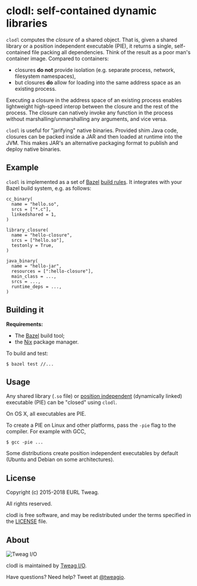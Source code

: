 # clodl: self-contained dynamic libraries

`clodl` computes the *closure* of a shared object. That is, given
a shared library or a position independent executable (PIE), it
returns a single, self-contained file packing all dependencies. Think
of the result as a poor man's container image. Compared to containers:

* closures **do not** provide isolation (e.g. separate process,
  network, filesystem namespaces),
* but closures **do** allow for loading into the same address space as
  an existing process.
  
Executing a closure in the address space of an existing process
enables lightweight high-speed interop between the closure and the
rest of the process. The closure can natively invoke any function in
the process without marshalling/unmarshalling any arguments, and vice
versa.

`clodl` is useful for "jarifying" native binaries. Provided shim Java
code, closures can be packed inside a JAR and then loaded at runtime
into the JVM. This makes JAR's an alternative packaging format to
publish and deploy native binaries.

## Example

`clodl` is implemented as a set
of [Bazel][bazel] [build rules][bazel-rules]. It integrates with your
Bazel build system, e.g. as follows:

```
cc_binary(
  name = "hello.so",
  srcs = ["*.c"],
  linkedshared = 1,
)

library_closure(
  name = "hello-closure",
  srcs = ["hello.so"],
  testonly = True,
)

java_binary(
  name = "hello-jar",
  resources = [":hello-closure"],
  main_class = ...,
  srcs = ...,
  runtime_deps = ...,
)
```

[bazel]: https://bazel.build
[bazel-rules]: https://docs.bazel.build/versions/master/skylark/rules.html

## Building it

**Requirements:**
* The [Bazel][bazel] build tool;
* the [Nix][nix] package manager.

To build and test:

```
$ bazel test //...
```

[nix]: https://nixos.org/nix

## Usage

Any shared library (`.so` file) or [position independent][wp-pic]
(dynamically linked) executable (PIE) can be "closed" using `clodl`.

On OS X, all executables are PIE.

To create a PIE on Linux and other platforms, pass the `-pie` flag to
the compiler. For example with GCC,

```
$ gcc -pie ...
```

Some distributions create position independent executables by default
(Ubuntu and Debian on some architectures).

[wp-pic]: https://en.wikipedia.org/wiki/Position-independent_code

## License

Copyright (c) 2015-2018 EURL Tweag.

All rights reserved.

clodl is free software, and may be redistributed under the terms
specified in the [LICENSE](LICENSE) file.

## About

![Tweag I/O](http://i.imgur.com/0HK8X4y.png)

clodl is maintained by [Tweag I/O](http://tweag.io/).

Have questions? Need help? Tweet at
[@tweagio](http://twitter.com/tweagio).
